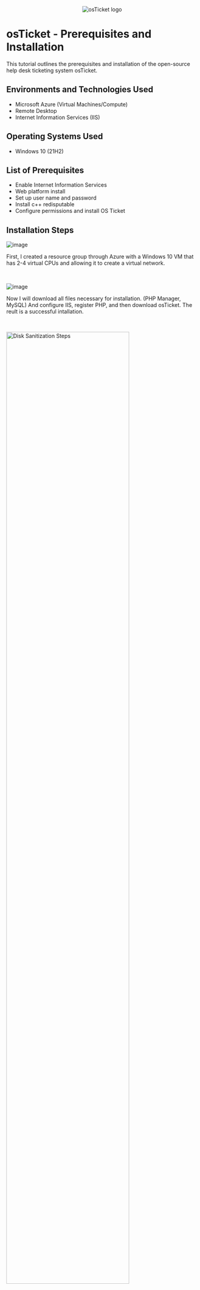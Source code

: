 <p align="center">
<img src="https://i.imgur.com/Clzj7Xs.png" alt="osTicket logo"/>
</p>

<h1>osTicket - Prerequisites and Installation</h1>
This tutorial outlines the prerequisites and installation of the open-source help desk ticketing system osTicket.<br />




<h2>Environments and Technologies Used</h2>

- Microsoft Azure (Virtual Machines/Compute)
- Remote Desktop
- Internet Information Services (IIS)

<h2>Operating Systems Used </h2>

- Windows 10</b> (21H2)

<h2>List of Prerequisites</h2>

- Enable Internet Information Services
- Web platform install
- Set up user name and password
- Install c++ redisputable
- Configure permissions and install OS Ticket

<h2>Installation Steps</h2>

<p>
  
![image](https://github.com/DabneyV/osticket-prereqs/assets/148362429/e7f42926-f01b-4cac-9183-ffb580514bcb)



</p>
<p>
First, I created a resource group through Azure with a Windows 10 VM that has 2-4 virtual CPUs and allowing it to create a virtual network.
</p>
<br />

<p>
  
![image](https://github.com/DabneyV/osticket-prereqs/assets/148362429/ca83c52c-1158-493e-8c5b-5ad3bb77421e)


</p>
<p>
Now I will download all files necessary for installation. (PHP Manager, MySQL) And configure IIS, register PHP, and then download osTicket. The reult is a successful intallation.
</p>
<br />

<p>
<img src="https://i.imgur.com/DJmEXEB.png" height="80%" width="80%" alt="Disk Sanitization Steps"/>
</p>
<p>
Download osTicket, making necessary configurations. (username, password, permissions)
</p>
<br />
